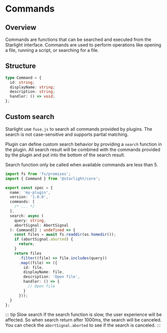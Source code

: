 # Commands

## Overview

Commands are functions that can be searched and executed from the Starlight interface. Commands are used to perform operations like opening a file, running a script, or searching for a file.

## Structure

```typescript
type Command = {
  id: string;
  displayName: string;
  description: string;
  handler: () => void;
};
```

## Custom search

Starlight use `fuse.js` to search all commands provided by plugins. The search is not case-sensitive and supports partial matching.

Plugin can define custom search behavior by providing a `search` function in the plugin. All search result will be combined with the commands provided by the plugin and put into the bottom of the search result.

Search function only be called when available commands are less than 5.

```typescript
import fs from 'fs/promises';
import { Command } from '@starlight/core';

export const spec = {
  name: 'my-plugin',
  version: '1.0.0',
  commands: [
    /* ... */
  ],
  search: async (
    query: string,
    abortSignal: AbortSignal
  ): Command[] | undefined => {
    const files = await fs.readdir(os.homedir());
    if (abortSignal.aborted) {
      return;
    }
    return files
      .filter((file) => file.includes(query))
      .map((file) => ({
        id: file,
        displayName: file,
        description: 'Open file',
        handler: () => {
          // Open file
        }
      }));
  }
};
```

::: tip Slow search
If the search function is slow, the user experience will be affected. So when search return after 1000ms, the search will be canceled. You can check the `abortSignal.aborted` to see if the search is canceled.
:::
